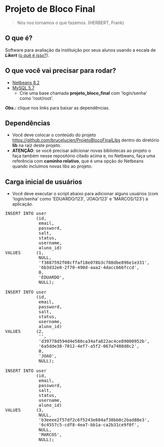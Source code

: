 # Projeto de Bloco Final

> Nós nos tornamos o que fazemos. (HERBERT, Frank)
 
## O que é?

Software para avaliação da instituição por seus alunos usando a escala de ***Likert*** ([o quê é isso?](https://pt.wikipedia.org/wiki/Escala_Likert)).

## O que você vai precisar para rodar?

 - [Netbeans 8.2](https://netbeans.org/downloads/)
 - [MySQL 5.7](https://dev.mysql.com/downloads/mysql/)
	 - Crie uma base chamada **projeto_bloco_final** com 'login/senha' como 'root/root'.

***Obs.:*** clique nos links para baixar as dependências.

## Dependências

 - Você deve colocar o conteúdo do projeto https://github.com/brucelucien/ProjetoBlocoFinalLibs dentro do diretório **lib** na raiz deste projeto.
 - **ATENÇÃO**: se você precisar adicionar novas bibliotecas ao projeto o faça também nesse repositório citado acima e, no Netbeans, faça uma referência com **caminho relativo**, que é uma opção do Netbeans quando incluímos novas libs ao projeto.

## Carga inicial de usuários

  - Você deve executar o script abaixo para adicionar alguns usuários (com 'login/senha' como 'EDUARDO/123', 'JOAO/123' e 'MARCOS/123') à aplicação.

<pre>
INSERT INTO user 
            (id, 
             email, 
             password, 
             salt, 
             status, 
             username, 
             aluno_id) 
VALUES      (1, 
             NULL, 
             'f3887592f08cffaf18e078b3c708dbe896e1e331', 
             '6b3d32e0-2f70-490d-aaa2-4daccb66fccd', 
             0, 
             'EDUARDO', 
             NULL); 

INSERT INTO user 
            (id, 
             email, 
             password, 
             salt, 
             status, 
             username, 
             aluno_id) 
VALUES      (2, 
             '', 
             'd39778d594d4e580ca34afa822ac4ce89000952b', 
             '6a5dde38-7012-4ef7-a5f2-067a7488d8c2', 
             0, 
             'JOAO', 
             NULL); 

INSERT INTO user 
            (id, 
             email, 
             password, 
             salt, 
             status, 
             username, 
             aluno_id) 
VALUES      (3, 
             NULL, 
             'b3eeee2f57df2c6f5243e684af38bb0c2bad88e3', 
             '6c4557c5-cdf8-4ea7-bb1a-ca2b31ce9f0f', 
             NULL, 
             'MARCOS', 
             NULL); 
</pre>

